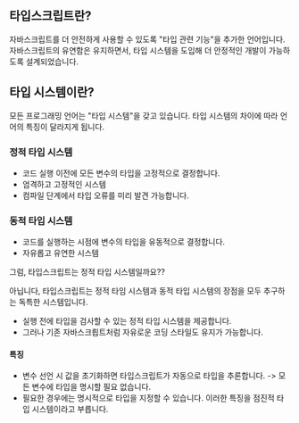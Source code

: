 ## 타입스크립트란?

자바스크립트를 더 안전하게 사용할 수 있도록 "타입 관련 기능"을 추가한 언어입니다.
자바스크립트의 유연함은 유지하면서, 타입 시스템을 도입해 더 안정적인 개발이 가능하도록 설계되었습니다.

## 타입 시스템이란?

모든 프로그래밍 언어는 "타입 시스템"을 갖고 있습니다.
타입 시스템의 차이에 따라 언어의 특징이 달라지게 됩니다.

### 정적 타입 시스템

- 코드 실행 이전에 모든 변수의 타입을 고정적으로 결정합니다.
- 엄격하고 고정적인 시스템
- 컴파일 단계에서 타입 오류를 미리 발견 가능합니다.

### 동적 타입 시스템

- 코드를 실행하는 시점에 변수의 타입을 유동적으로 결정합니다.
- 자유롭고 유연한 시스템

그럼, 타입스크립트는 정적 타입 시스템일까요??

아닙니다, 타입스크립트는 정적 타임 시스템과 동적 타입 시스템의 장점을 모두 추구하는 독특한 시스템입니다.

- 실행 전에 타입을 검사할 수 있는 정적 타입 시스템을 제공합니다.
- 그러나 기존 자바스크릡트처럼 자유로운 코딩 스타일도 유지가 가능합니다.

#### 특징

- 변수 선언 시 값을 초기화하면 타입스크립트가 자동으로 타입을 추론합니다. -> 모든 변수에 타입을 명시할 필요 없습니다.
- 필요한 경우에는 명시적으로 타입을 지정할 수 있습니다.
  이러한 특징을 점진적 타입 시스템이라고 부릅니다.

